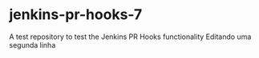 # jenkins-pr-hooks-7
A test repository to test the Jenkins PR Hooks functionality
Editando uma segunda linha
